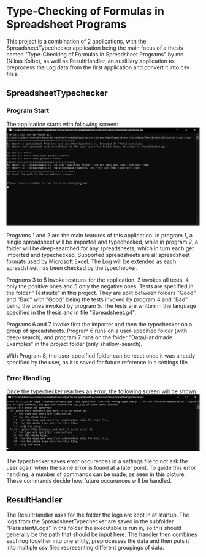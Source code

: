 # Type-Checking of Formulas in Spreadsheet Programs

This project is a combination of 2 applications, with the SpreadsheetTypechecker application being the main focus of a thesis named "Type-Checking of Formulas in Spreadsheet Programs" by me (Nikas Kolbe), as well as ResultHandler, an auxilliary application to preprocess the Log data from the first application and convert it into csv files.

## SpreadsheetTypechecker

### Program Start
The application starts with following screen:
![Startup Screen](./ReadmePictures/StartSpreadsheetTypechecker.png)

Programs 1 and 2 are the main features of this application. In program 1, a single spreadsheet will be imported and typechecked, while in program 2, a folder will be deep-searched for any spreadsheets, which in turn each get imported and typechecked. Supported spreadsheets are all spreadsheet formats used by Microsoft Excel. The Log will be extended as each spreadsheet has been checked by the typechecker.

Programs 3 to 5 invoke testruns for the application. 3 invokes all tests, 4 only the positive ones and 5 only the negative ones. Tests are specified in the folder "Testsuite" in this project. They are split between folders "Good" and "Bad" with "Good" being the tests invoked by program 4 and "Bad" being the ones invoked by program 5. The tests are written in the language specified in the thesis and in file "Spreadsheet.g4".

Programs 6 and 7 invoke first the importer and then the typechecker on a group of spreadsheets. Program 6 runs on a user-specified folder (with deep-search), and program 7 runs on the folder "Data\Handmade Examples" in the project folder (only shallow-search).

With Program 8, the user-specified folder can be reset once it was already specified by the user, as it is saved for future reference in a settings file.

### Error Handling
Once the typechecker reaches an error, the following screen will be shown.
![Error Screen](./ReadmePictures/ErrorSpreadsheetTypechecker.png)

The typechecker saves error occurences in a settings file to not ask the user again when the same error is found at a later point. To guide this error handling, a number of commands can be made, as seen in this picture. These commands decide how future occurences will be handled.

## ResultHandler
The ResultHandler asks for the folder the logs are kept in at startup. The logs from the SpreadsheetTypechecker are saved in the subfolder "Persistent/Logs" in the folder the executable is run in, so this should generally be the path that should be input here. The handler then combines each log together into one entity, preprocesses the data and then puts it into multiple csv files representing different groupings of data.